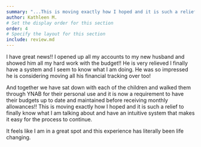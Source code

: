 ```yaml
---
summary: "...This is moving exactly how I hoped and it is such a relief to finally know what I am talking about and have an intuitive system that makes it easy for the process to continue..."
author: Kathleen M.
# Set the display order for this section
order: 4
# Specify the layout for this section
include: review.md
---
```

I have great news!! I opened up all my accounts to my new husband and showed him all my hard work with the budget!! He is very relieved I finally have a system and I seem to know what I am doing. He was so impressed he is considering moving all his financial tracking over too! 

And together we have sat down with each of the children and walked them through YNAB for their personal use and it is now a requirement to have their budgets up to date and maintained before receiving monthly allowances!! This is moving exactly how I hoped and it is such a relief to finally know what I am talking about and have an intuitive system that makes it easy for the process to continue.

It feels like I am in a great spot and this experience has literally been life changing.